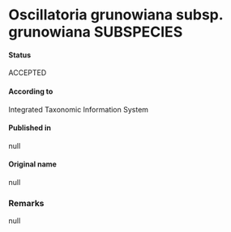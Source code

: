 # Oscillatoria grunowiana subsp. grunowiana SUBSPECIES

#### Status
ACCEPTED

#### According to
Integrated Taxonomic Information System

#### Published in
null

#### Original name
null

### Remarks
null